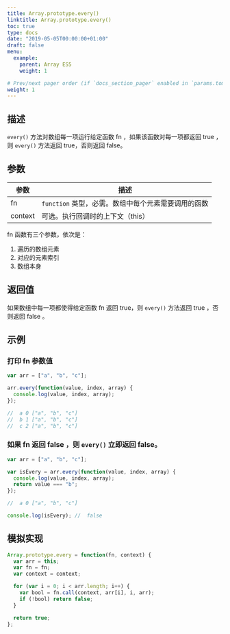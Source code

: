 ```yaml
---
title: Array.prototype.every()
linktitle: Array.prototype.every()
toc: true
type: docs
date: "2019-05-05T00:00:00+01:00"
draft: false
menu:
  example:
    parent: Array ES5
    weight: 1

# Prev/next pager order (if `docs_section_pager` enabled in `params.toml`)
weight: 1
---
```


## 描述

`every()` 方法对数组每一项运行给定函数 fn ，如果该函数对每一项都返回 true ，则 `every()` 方法返回 true，否则返回 false。

## 参数

| 参数    | 描述                                                |
| ------- | --------------------------------------------------- |
| fn      | `function` 类型，必需。数组中每个元素需要调用的函数 |
| context | 可选。执行回调时的上下文（this）                    |

fn 函数有三个参数，依次是：

1. 遍历的数组元素
2. 对应的元素索引
3. 数组本身

## 返回值

如果数组中每一项都使得给定函数 fn 返回 true，则 `every()` 方法返回 true ，否则返回 false 。

## 示例

### 打印 fn 参数值

```js
var arr = ["a", "b", "c"];

arr.every(function(value, index, array) {
  console.log(value, index, array);
});

//  a 0 ["a", "b", "c"]
//  b 1 ["a", "b", "c"]
//  c 2 ["a", "b", "c"]
```

### 如果 fn 返回 false ，则 `every()` 立即返回 false。

```js
var arr = ["a", "b", "c"];

var isEvery = arr.every(function(value, index, array) {
  console.log(value, index, array);
  return value === "b";
});

//  a 0 ["a", "b", "c"]

console.log(isEvery); //  false
```

## 模拟实现

```js
Array.prototype.every = function(fn, context) {
  var arr = this;
  var fn = fn;
  var context = context;

  for (var i = 0; i < arr.length; i++) {
    var bool = fn.call(context, arr[i], i, arr);
    if (!bool) return false;
  }

  return true;
};
```
